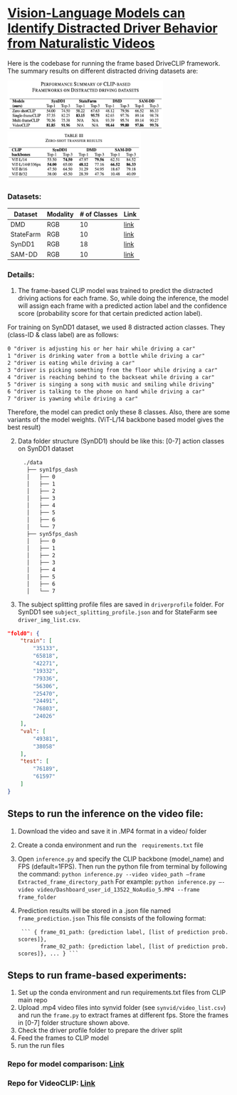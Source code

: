 # [Vision-Language Models can Identify Distracted Driver Behavior from Naturalistic Videos](https://arxiv.org/abs/2306.10159)  

Here is the codebase for running the frame based DriveCLIP framework. The summary results on different distracted driving datasets are:

<img src="img/summary_result_clip.png" alt="summary_results" width="350" height="110" style="margin-right: 10px;"/> <img src="img/zero-shot_clip.png" alt="zero-shot_results" width="300" height="110"/>

### Datasets:
| Dataset  | Modality | # of Classes | Link |
|----------|----------|----------|----------|
| DMD | RGB | 10  | [link](https://dmd.vicomtech.org/) |
| StateFarm | RGB | 10  | [link](https://www.kaggle.com/competitions/state-farm-distracted-driver-detection/data) |
| SynDD1 | RGB | 18 | [link](https://doi.org/10.1016/j.dib.2022.108793) |
| SAM-DD | RGB | 10 | [link](https://yanghh.io/SAM-DD/) |


### Details:
1. The frame-based CLIP model was trained to predict the distracted driving actions for each frame. So, while doing the inference, the model will assign each frame with a predicted action label and the confidence score (probability score for that certain predicted action label).

For training on SynDD1 dataset, we used 8 distracted action classes. They (class-ID & class label) are as follows:
 ```
0 "driver is adjusting his or her hair while driving a car"
1 "driver is drinking water from a bottle while driving a car"
2 "driver is eating while driving a car"
3 "driver is picking something from the floor while driving a car"
4 "driver is reaching behind to the backseat while driving a car"
5 "driver is singing a song with music and smiling while driving"
6 "driver is talking to the phone on hand while driving a car"
7 "driver is yawning while driving a car"
```
 
Therefore, the model can predict only these 8 classes. Also, there are some variants of the model weights. (ViT-L/14 backbone based model gives the best result)


2. Data folder structure (SynDD1) should be like this: [0-7] action classes on SynDD1 dataset

```
     ./data
      ├── syn1fps_dash
      │   ├── 0
      │   ├── 1
      │   ├── 2
      │   ├── 3
      │   ├── 4
      │   ├── 5
      │   ├── 6
      │   └── 7
      ├── syn5fps_dash
      │   ├── 0
      │   ├── 1
      │   ├── 2
      │   ├── 3
      │   ├── 4
      │   ├── 5
      │   ├── 6
      │   └── 7
```

3. The subject splitting profile files are saved in `driverprofile` folder. For SynDD1 see `subject_splitting_profile.json` and for StateFarm see `driver_img_list.csv`.

```json
"fold0": {
    "train": [
        "35133",
        "65818",
        "42271",
        "19332",
        "79336",
        "56306",
        "25470",
        "24491",
        "76803",
        "24026"
    ],
    "val": [
        "49381",
        "38058"
    ],
    "test": [
        "76189",
        "61597"
    ]
}
```
## Steps to run the inference on the video file:

1. Download the video and save it in .MP4 format in a video/ folder
2. Create a conda environment and run the ``` requirements.txt``` file
3. Open ```inference.py``` and specify the CLIP backbone (model_name) and FPS (default=1FPS). Then run the python file from terminal by following the command:
        ```python inference.py --video video_path –frame Extracted_frame_directory_path```
For example:
        ```python inference.py –-video video/Dashboard_user_id_13522_NoAudio_5.MP4 --frame frame_folder```

5. Prediction results will be stored in a .json file named ```frame_prediction.json``` This file consists of the following format:

        ``` { frame_01_path: {prediction label, [list of prediction prob. scores]}, 
              frame_02_path: {prediction label, [list of prediction prob. scores]}, ... } ```


## Steps to run frame-based experiments:
1. Set up the conda environment and run requirements.txt files from CLIP main repo
2. Upload .mp4 video files into synvid folder (see `synvid/video_list.csv`) and run the `frame.py` to extract frames at different fps. Store the frames in [0-7] folder structure shown above.
3. Check the driver profile folder to prepare the driver split
3. Feed the frames to CLIP model 
4. run the run files 

### Repo for model comparison: [Link](https://github.com/suzoosuagr/CLIP_Zahid.git)
### Repo for VideoCLIP: [Link](https://github.com/jiajingchen113322/DeepInsigth.git)
